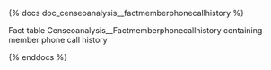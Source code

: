 {% docs doc_censeoanalysis__factmemberphonecallhistory %}

Fact table Censeoanalysis__Factmemberphonecallhistory containing member phone call history  

{% enddocs %}



